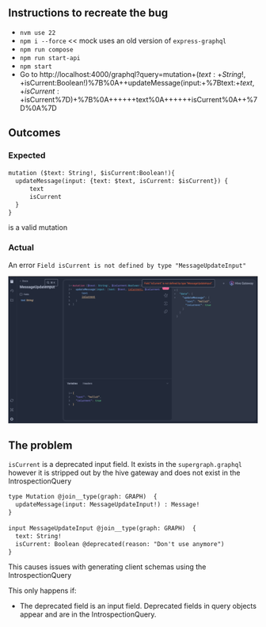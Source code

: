 ## Instructions to recreate the bug

* `nvm use 22`
* `npm i --force` << mock uses an old version of `express-graphql`
* `npm run compose`
* `npm run start-api`
* `npm start`
* Go to http://localhost:4000/graphql?query=mutation+($text:+String!,+$isCurrent:Boolean!)%7B%0A++updateMessage(input:+%7Btext:+$text,+isCurrent:+$isCurrent%7D)+%7B%0A++++++text%0A++++++isCurrent%0A++%7D%0A%7D


## Outcomes

### Expected
```
mutation ($text: String!, $isCurrent:Boolean!){
  updateMessage(input: {text: $text, isCurrent: $isCurrent}) {
      text
      isCurrent
  }
}
```
is a valid mutation

### Actual
An error `Field isCurrent is not defined by type "MessageUpdateInput"`

![Error message showing Field isCurrent is not defined by type MessageUpdateInput](error.jpg)



## The problem
`isCurrent` is a deprecated input field. It exists in the `supergraph.graphql` however it is stripped out by the hive gateway and does not exist in the IntrospectionQuery
```
type Mutation @join__type(graph: GRAPH)  {
  updateMessage(input: MessageUpdateInput!) : Message!
}

input MessageUpdateInput @join__type(graph: GRAPH)  {
  text: String!
  isCurrent: Boolean @deprecated(reason: "Don't use anymore") 
}
```

This causes issues with generating client schemas using the IntrospectionQuery

This only happens if:
* The deprecated field is an input field. Deprecated fields in query objects appear and are in the IntrospectionQuery.
